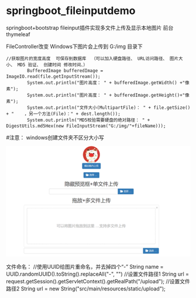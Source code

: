 # springboot_fileinputdemo
springboot+bootstrap fileinput插件实现多文件上传及显示本地图片
前台 thymeleaf

FileController改变  Windows下图片会上传到 G:/img 目录下

    //获取图片的宽度高度  可保存到数据库  （可以加入硬盘路径、 URL访问路径、 图片大小、 MD5 验证、 创建时间 修改时间、）
            BufferedImage bufferedImage = ImageIO.read(file.getInputStream());
            System.out.println("图片高度： " + bufferedImage.getWidth() +"像素");
            System.out.println("图片高度： " + bufferedImage.getHeight()+"像素");
            System.out.println("文件大小(MultipartFile)： " + file.getSize()   + "    ，另一个方法(File)：" + dest.length()); 
            System.out.println("MD5校验需要硬盘的绝对路径： " + DigestUtils.md5Hex(new FileInputStream("G:/img/"+fileName)));


#注意：  windows创建文件夹不区分大小写

![image](https://github.com/feihb123/images/blob/master/fileinput.png)

文件命名： //使用UUID给图片重命名，并去掉四个“-”
		String name = UUID.randomUUID().toString().replaceAll("-", "")
        //设置文件路径1   String url = request.getSession().getServletContext().getRealPath("/upload");
	//设置文件路径2   String url = new String("src/main/resources/static/upload");
